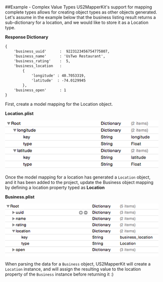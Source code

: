 ##Example - Complex Value Types
US2MapperKit's support for mapping complete types allows for creating object types as other objects generated. Let's assume in the example below that the business listing result returns a sub-dictionary for a location, and we would like to store it as a Location type.

**Response Dictionary**

```
{
	'business_uuid'  	 :  9223123456754775807,
	'business_name'  	 : 'UsTwo Restaurant',
	'business_rating' 	 :  5,
	'business_location   :
		{
			'longitude' : 40.7053319,
			'latitude'  : -74.0129945
		},					
	'business_open'    	 : 1
}

```

First, create a model mapping for the Location object.

**Location.plist**
<br/>

![alt tag](/documentation/readme_assets/location_plist.png?raw=true)
<br/>

Once the model mapping for a location has generated a `Location` object, and it has been added to the project, update the Business object mapping by defining a location property typed as **Location**

**Business.plist**
<br/>

![alt tag](/documentation/readme_assets/business_location_example.png?raw=true)
<br/>


When parsing the data for a `Business` object, US2MapperKit will create a `Location` instance, and will assign the resulting value to the location property of the `Business` instance before returning it :)
